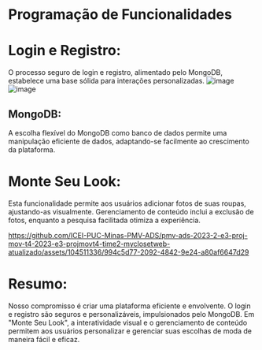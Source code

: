 # Programação de Funcionalidades

# Login e Registro:
O processo seguro de login e registro, alimentado pelo MongoDB, estabelece uma base sólida para interações personalizadas.
![image](https://github.com/ICEI-PUC-Minas-PMV-ADS/pmv-ads-2023-2-e3-proj-mov-t4-2023-e3-projmovt4-time2-myclosetweb-atualizado/assets/104511336/56a751ba-6bb5-4372-841e-ce7f29e2981c)
![image](https://github.com/ICEI-PUC-Minas-PMV-ADS/pmv-ads-2023-2-e3-proj-mov-t4-2023-e3-projmovt4-time2-myclosetweb-atualizado/assets/104511336/d91fb99e-28d7-40b2-9a5f-6d1cf8b0a517)



## MongoDB:
A escolha flexível do MongoDB como banco de dados permite uma manipulação eficiente de dados, adaptando-se facilmente ao crescimento da plataforma.

# Monte Seu Look:
Esta funcionalidade permite aos usuários adicionar fotos de suas roupas, ajustando-as visualmente. Gerenciamento de conteúdo inclui a exclusão de fotos, enquanto a pesquisa facilitada otimiza a experiência.

https://github.com/ICEI-PUC-Minas-PMV-ADS/pmv-ads-2023-2-e3-proj-mov-t4-2023-e3-projmovt4-time2-myclosetweb-atualizado/assets/104511336/994c5d77-2092-4842-9e24-a80af6647d29

# Resumo:
Nosso compromisso é criar uma plataforma eficiente e envolvente. O login e registro são seguros e personalizáveis, impulsionados pelo MongoDB. Em "Monte Seu Look", a interatividade visual e o gerenciamento de conteúdo permitem aos usuários personalizar e gerenciar suas escolhas de moda de maneira fácil e eficaz.
